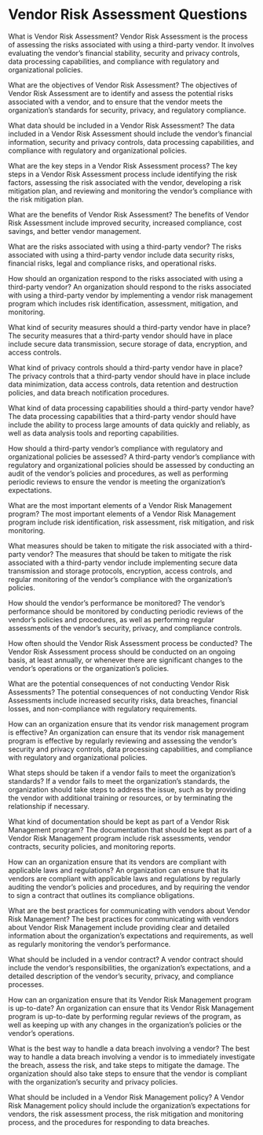 # Vendor Risk Assessment Questions

What is Vendor Risk Assessment? Vendor Risk Assessment is the process of assessing the risks associated with using a third-party vendor. It involves evaluating the vendor’s financial stability, security and privacy controls, data processing capabilities, and compliance with regulatory and organizational policies.

What are the objectives of Vendor Risk Assessment? The objectives of Vendor Risk Assessment are to identify and assess the potential risks associated with a vendor, and to ensure that the vendor meets the organization’s standards for security, privacy, and regulatory compliance.

What data should be included in a Vendor Risk Assessment? The data included in a Vendor Risk Assessment should include the vendor’s financial information, security and privacy controls, data processing capabilities, and compliance with regulatory and organizational policies.

What are the key steps in a Vendor Risk Assessment process? The key steps in a Vendor Risk Assessment process include identifying the risk factors, assessing the risk associated with the vendor, developing a risk mitigation plan, and reviewing and monitoring the vendor’s compliance with the risk mitigation plan.

What are the benefits of Vendor Risk Assessment? The benefits of Vendor Risk Assessment include improved security, increased compliance, cost savings, and better vendor management.

What are the risks associated with using a third-party vendor? The risks associated with using a third-party vendor include data security risks, financial risks, legal and compliance risks, and operational risks.

How should an organization respond to the risks associated with using a third-party vendor? An organization should respond to the risks associated with using a third-party vendor by implementing a vendor risk management program which includes risk identification, assessment, mitigation, and monitoring.

What kind of security measures should a third-party vendor have in place? The security measures that a third-party vendor should have in place include secure data transmission, secure storage of data, encryption, and access controls.

What kind of privacy controls should a third-party vendor have in place? The privacy controls that a third-party vendor should have in place include data minimization, data access controls, data retention and destruction policies, and data breach notification procedures.

What kind of data processing capabilities should a third-party vendor have? The data processing capabilities that a third-party vendor should have include the ability to process large amounts of data quickly and reliably, as well as data analysis tools and reporting capabilities.

How should a third-party vendor’s compliance with regulatory and organizational policies be assessed? A third-party vendor’s compliance with regulatory and organizational policies should be assessed by conducting an audit of the vendor’s policies and procedures, as well as performing periodic reviews to ensure the vendor is meeting the organization’s expectations.

What are the most important elements of a Vendor Risk Management program? The most important elements of a Vendor Risk Management program include risk identification, risk assessment, risk mitigation, and risk monitoring.

What measures should be taken to mitigate the risk associated with a third-party vendor? The measures that should be taken to mitigate the risk associated with a third-party vendor include implementing secure data transmission and storage protocols, encryption, access controls, and regular monitoring of the vendor’s compliance with the organization’s policies.

How should the vendor’s performance be monitored? The vendor’s performance should be monitored by conducting periodic reviews of the vendor’s policies and procedures, as well as performing regular assessments of the vendor’s security, privacy, and compliance controls.

How often should the Vendor Risk Assessment process be conducted? The Vendor Risk Assessment process should be conducted on an ongoing basis, at least annually, or whenever there are significant changes to the vendor’s operations or the organization’s policies.

What are the potential consequences of not conducting Vendor Risk Assessments? The potential consequences of not conducting Vendor Risk Assessments include increased security risks, data breaches, financial losses, and non-compliance with regulatory requirements.

How can an organization ensure that its vendor risk management program is effective? An organization can ensure that its vendor risk management program is effective by regularly reviewing and assessing the vendor’s security and privacy controls, data processing capabilities, and compliance with regulatory and organizational policies.

What steps should be taken if a vendor fails to meet the organization’s standards? If a vendor fails to meet the organization’s standards, the organization should take steps to address the issue, such as by providing the vendor with additional training or resources, or by terminating the relationship if necessary.

What kind of documentation should be kept as part of a Vendor Risk Management program? The documentation that should be kept as part of a Vendor Risk Management program include risk assessments, vendor contracts, security policies, and monitoring reports.

How can an organization ensure that its vendors are compliant with applicable laws and regulations? An organization can ensure that its vendors are compliant with applicable laws and regulations by regularly auditing the vendor’s policies and procedures, and by requiring the vendor to sign a contract that outlines its compliance obligations.

What are the best practices for communicating with vendors about Vendor Risk Management? The best practices for communicating with vendors about Vendor Risk Management include providing clear and detailed information about the organization’s expectations and requirements, as well as regularly monitoring the vendor’s performance.

What should be included in a vendor contract? A vendor contract should include the vendor’s responsibilities, the organization’s expectations, and a detailed description of the vendor’s security, privacy, and compliance processes.

How can an organization ensure that its Vendor Risk Management program is up-to-date? An organization can ensure that its Vendor Risk Management program is up-to-date by performing regular reviews of the program, as well as keeping up with any changes in the organization’s policies or the vendor’s operations.

What is the best way to handle a data breach involving a vendor? The best way to handle a data breach involving a vendor is to immediately investigate the breach, assess the risk, and take steps to mitigate the damage. The organization should also take steps to ensure that the vendor is compliant with the organization’s security and privacy policies.

What should be included in a Vendor Risk Management policy? A Vendor Risk Management policy should include the organization’s expectations for vendors, the risk assessment process, the risk mitigation and monitoring process, and the procedures for responding to data breaches.
